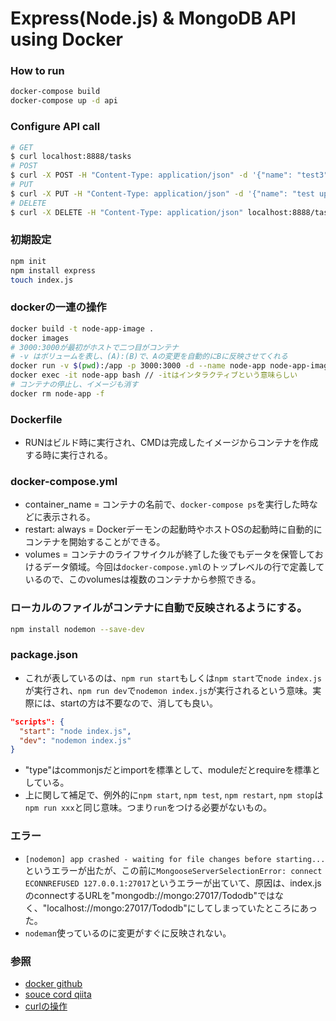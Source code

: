 # Express(Node.js) & MongoDB API using Docker

### How to run
```bash
docker-compose build
docker-compose up -d api
```

### Configure API call
```bash
# GET
$ curl localhost:8888/tasks
# POST
$ curl -X POST -H "Content-Type: application/json" -d '{"name": "test3"}' localhost:8888/tasks 
# PUT
$ curl -X PUT -H "Content-Type: application/json" -d '{"name": "test updated"}' localhost:8888/tasks/61739267ba4b5cfc48dc395a
# DELETE
$ curl -X DELETE -H "Content-Type: application/json" localhost:8888/tasks/61739267ba4b5cfc48dc395a
```

### 初期設定
```bash
npm init
npm install express
touch index.js
```
### dockerの一連の操作
```bash
docker build -t node-app-image .
docker images
# 3000:3000が最初がホストで二つ目がコンテナ
# -v はボリュームを表し、(A):(B)で、Aの変更を自動的にBに反映させてくれる
docker run -v $(pwd):/app -p 3000:3000 -d --name node-app node-app-image
docker exec -it node-app bash // -itはインタラクティブという意味らしい
# コンテナの停止し、イメージも消す
docker rm node-app -f 
```
### Dockerfile
- RUNはビルド時に実行され、CMDは完成したイメージからコンテナを作成する時に実行される。
### docker-compose.yml
- container_name = コンテナの名前で、`docker-compose ps`を実行した時などに表示される。
- restart: always = Dockerデーモンの起動時やホストOSの起動時に自動的にコンテナを開始することができる。
- volumes = コンテナのライフサイクルが終了した後でもデータを保管しておけるデータ領域。今回は`docker-compose.yml`のトップレベルの行で定義しているので、このvolumesは複数のコンテナから参照できる。
### ローカルのファイルがコンテナに自動で反映されるようにする。
```bash
npm install nodemon --save-dev
```
### package.json
- これが表しているのは、`npm run start`もしくは`npm start`で`node index.js`が実行され、`npm run dev`で`nodemon index.js`が実行されるという意味。実際には、startの方は不要なので、消しても良い。
```json
"scripts": {
  "start": "node index.js",
  "dev": "nodemon index.js"
}
```
- "type"はcommonjsだとimportを標準として、moduleだとrequireを標準としている。
- 上に関して補足で、例外的に`npm start`, `npm test`, `npm restart`, `npm stop`は`npm run xxx`と同じ意味。つまり`run`をつける必要がないもの。

### エラー
- `[nodemon] app crashed - waiting for file changes before starting...`というエラーが出たが、この前に`MongooseServerSelectionError: connect ECONNREFUSED 127.0.0.1:27017`というエラーが出ていて、原因は、index.jsのconnectするURLを"mongodb://mongo:27017/Tododb"ではなく、"localhost://mongo:27017/Tododb"にしてしまっていたところにあった。
- `nodeman`使っているのに変更がすぐに反映されない。

### 参照
- [docker github](https://github.com/webdevjourneyWDJ/Docker_Projects)
- [souce cord qiita](https://qiita.com/k-penguin-sato/items/5d0db0116843396946bd)
- [curlの操作](https://qiita.com/takuyanin/items/949201e3eb100d4384e1)